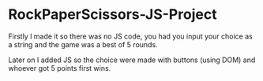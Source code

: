 # RockPaperScissors-JS-Project

Firstly I made it so there was no JS code, you had you input your choice as a string and the game was a best of 5 rounds.

Later on I added JS so the choice were made with buttons (using DOM) and whoever got 5 points first wins.
